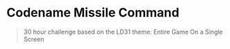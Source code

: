 # Codename Missile Command

> 30 hour challenge based on the LD31 theme: Entire Game On a Single Screen
